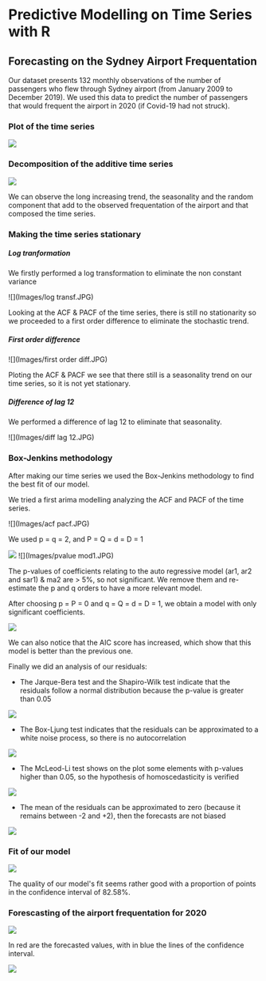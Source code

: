 # Predictive Modelling on Time Series with R
## Forecasting on the Sydney Airport Frequentation

Our dataset presents 132 monthly observations of the number of passengers who flew through Sydney airport (from January 2009 to December 2019).
We used this data to predict the number of passengers that would frequent the airport in 2020 (if Covid-19 had not struck).

### Plot of the time series

![](Images/plot%20ts.JPG)

### Decomposition of the additive time series

![](Images/decomposition.JPG)

We can observe the long increasing trend, the seasonality and the random component that add to the observed frequentation of the airport and that composed the time series. 

### Making the time series stationary 

##### Log tranformation

We firstly performed a log transformation to eliminate the non constant variance

![](Images/log transf.JPG)

Looking at the ACF & PACF of the time series, there is still no stationarity so we proceeded to a first order difference to eliminate the stochastic trend.

##### First order difference

![](Images/first order diff.JPG)

Ploting the ACF & PACF we see that there still is a seasonality trend on our time series, so it is not yet stationary.

##### Difference of lag 12

We performed a difference of lag 12 to eliminate that seasonality.

![](Images/diff lag 12.JPG)

### Box-Jenkins methodology

After making our time series we used the Box-Jenkins methodology to find the best fit of our model.

We tried a first arima modelling analyzing the ACF and PACF of the time series. 

![](Images/acf pacf.JPG)

We used p = q = 2, and P = Q = d = D = 1

![](Images/mod1.JPG)
![](Images/pvalue mod1.JPG)

The p-values of coefficients relating to the auto regressive model (ar1, ar2 and sar1) & ma2 are > 5%, so not significant. We remove them and re-estimate the p and q orders to have a more relevant model. 

After choosing p = P = 0 and q = Q = d = D = 1, we obtain a model with only significant coefficients. 

![](Images/mod2.JPG)

We can also notice that the AIC score has increased, which show that this model is better than the previous one.

Finally we did an analysis of our residuals:

- The Jarque-Bera test and the Shapiro-Wilk test indicate that the residuals follow a normal distribution because the p-value is greater than 0.05

![](Images/jbtest.JPG)

- The Box-Ljung test indicates that the residuals can be approximated to a white noise process, so there is no autocorrelation 

![](Images/bljtest.JPG)

- The McLeod-Li test shows on the plot some elements with p-values higher than 0.05, so the hypothesis of homoscedasticity is verified

![](Images/mltest.JPG)

- The mean of the residuals can be approximated to zero (because it remains between -2 and +2), then the forecasts are not biased

![](Images/sumres.JPG)

### Fit of our model

![](Images/fit.JPG)

The quality of our model's fit seems rather good with a  proportion of points in the confidence interval of 82.58%. 

### Forescasting of the airport frequentation for 2020


![](Images/forecast.JPG)

In red are the forecasted values, with in blue the lines of the confidence interval. 


![](Images/predict.JPG)



